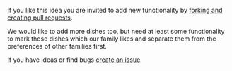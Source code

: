 If you like this idea you are invited to add new functionality by [forking and creating pull requests](https://github.com/jschirrmacher/homagix/pulls).

We would like to add more dishes too, but need at least some functionality to mark those dishes which our family likes and separate them from the preferences of other families first.

If you have ideas or find bugs [create an issue](https://github.com/jschirrmacher/homagix/issues).
